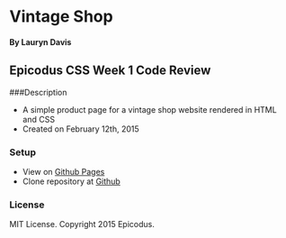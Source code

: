 # Vintage Shop
#### By Lauryn Davis
## Epicodus CSS Week 1 Code Review

###Description

* A simple product page for a vintage shop website rendered in HTML and CSS
* Created on February 12th, 2015

### Setup

* View on [Github Pages](lryndavis.github.io)
* Clone repository at [Github](http://lryndavis.github.io/Vintage_Shop_CSS_Review)

### License
MIT License. Copyright 2015 Epicodus.
